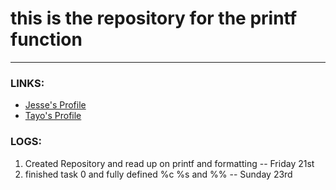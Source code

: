 # this is the repository for the printf function
---
### LINKS:
* [Jesse's Profile](https://github.com/JezzeX)
* [Tayo's Profile](https://github.com/BrainBoxTayo)
### LOGS:
1. Created Repository and read up on printf and formatting -- Friday 21st
1. finished task 0 and fully defined %c %s and %% -- Sunday 23rd
